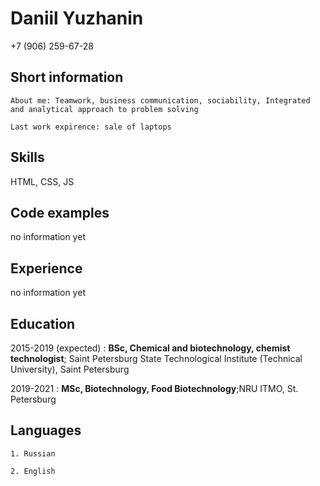 Daniil Yuzhanin
===============

+7 (906) 259-67-28

Short information
-----------------

	About me: Teamwork, business communication, sociability, Integrated and analytical approach to problem solving
	
	Last work expirence: sale of laptops

Skills
------

HTML, CSS, JS

Сode examples
-------------

no information yet

Experience
----------

no information yet

Education
---------

2015-2019 (expected)
:	 	**BSc, Chemical and biotechnology, chemist technologist**; Saint Petersburg State Technological Institute (Technical University), Saint Petersburg

2019-2021
:		**MSc, Biotechnology, Food Biotechnology**;NRU ITMO, St. Petersburg

Languages
---------

	1. Russian
	
	2. English